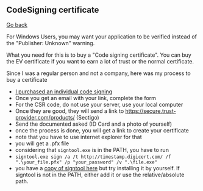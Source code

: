 ## CodeSigning certificate

[Go back](..)

For Windows Users, you may want your application
to be verified instead of the "Publisher: Unknown"
warning.

What you need for this is to buy a "Code signing
certificate". You can buy the EV certificate if you
want to earn a lot of trust or the normal certificate.

Since I was a regular person and not a company, here
was my process to buy a certificate

* [I purchased an individual code signing](https://comodosslstore.com/code-signing/comodo-individual-code-signing-certificate)
* Once you get an email with your link, complete the form
* For the CSR code, do not use your server, use your local computer
* Once they are good, they will send a link to <https://secure.trust-provider.com/products/> (Sectigo)
* Send the documented asked (ID Card and a photo of yourself)
* once the process is done, you will get a link to create your certificate
* note that you have to use internet explorer for that
* you will get a .pfx file
* considering that ``signtool.exe`` is in the PATH, you have to run
* ``signtool.exe sign /a /t http://timestamp.digicert.com/ /f ".\your_file.pfx" /p "your_password" /v ".\file.exe"``
* you have a
  [copy of signtool here](
  https://github.com/memorize-code/memorize-references/raw/main/special/business/signtool.exe
  ) but try installing it by yourself. If signtool is
  not in the PATH, either add it or use the
  relative/absolute path.